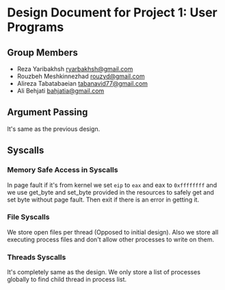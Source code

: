 Design Document for Project 1: User Programs
============================================

## Group Members

* Reza Yaribakhsh <ryarbakhsh@gmail.com>
* Rouzbeh Meshkinnezhad <rouzyd@gmail.com>
* Alireza Tabatabaeian <tabanavid77@gmail.com>
* Ali Behjati <bahjatia@gmail.com>

## Argument Passing
It's same as the previous design.

## Syscalls
### Memory Safe Access in Syscalls
In page fault if it's from kernel we set `eip` to `eax` and eax to `0xffffffff` and we use get_byte and set_byte provided in the resources to safely get and set byte without page fault. Then exit if there is an error in getting it. 

### File Syscalls
We store open files per thread (Opposed to initial design). Also we store all executing process files and don't allow other processes to write on them.

### Threads Syscalls
It's completely same as the design. We only store a list of processes globally to find child thread in process list.
